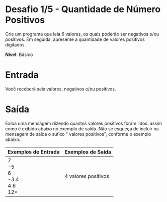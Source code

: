 # **Desafio 1/5 - Quantidade de Número Positivos**

Crie um programa que leia 6 valores, os quais poderão ser negativos e/ou positivos. Em seguida, apresente a quantidade de valores positivos digitados.

**Nível:** Básico

# Entrada
Você receberá seis valores, negativos e/ou positivos.

# Saída
Exiba uma mensagem dizendo quantos valores positivos foram lidos. assim como é exibido abaixo no exemplo de saída. Não se esqueça de incluir na mensagem de saída o sufixo " valores positivos", conforme o exemplo abaixo:

| Exemplos de Entrada  | Exemplos de Saída |
|-------------------------|---------------------------------|
| 7<br>-5<br>6<br>-3.4<br>4.6<br>12>   |  4 valores positivos |
